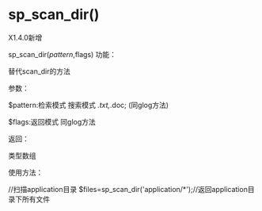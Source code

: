 # sp_scan_dir()

X1.4.0新增

sp_scan_dir($pattern,$flags)
功能：

替代scan_dir的方法



参数：

$pattern:检索模式 搜索模式 *.txt,*.doc; (同glog方法)

$flags:返回模式 同glog方法



返回：

类型数组



使用方法：

//扫描application目录
$files=sp_scan_dir('application/*');//返回application目录下所有文件